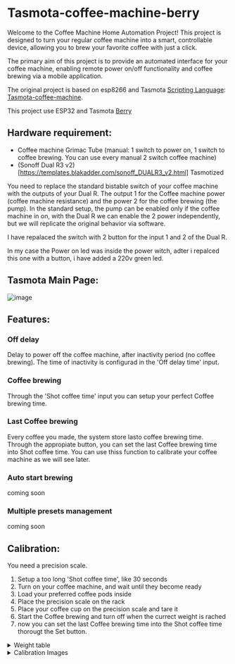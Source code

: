 # Tasmota-coffee-machine-berry

Welcome to the Coffee Machine Home Automation Project! This project is designed to turn your regular coffee machine into a smart, controllable device, allowing you to brew your favorite coffee with just a click.

The primary aim of this project is to provide an automated interface for your coffee machine, enabling remote power on/off functionality and coffee brewing via a mobile application.

The original project is based on esp8266 and Tasmota [Scripting Language](https://tasmota.github.io/docs/Scripting-Language/): [Tasmota-coffee-machine](https://github.com/robertoamd90/Tasmota-coffee-machine).

This project use ESP32 and Tasmota [Berry](https://tasmota.github.io/docs/Berry/)

<h2>Hardware requirement:</h2>

* Coffee machine Grimac Tube (manual: 1 switch to power on, 1 switch to coffee brewing. You can use every manual 2 switch coffee machine)
* (Sonoff Dual R3 v2)[https://templates.blakadder.com/sonoff_DUALR3_v2.html] Tasmotized

You need to replace the standard bistable switch of your coffee machine with the outputs of your Dual R. The output 1 for the Coffee machine power (coffee machine resistance) and the power 2 for the  coffee brewing (the pump).
In the standard setup, the pump can be enabled only if the coffee machine in on, with the Dual R we can enable the 2 power independently, but we will replicate the original behavior via software.

I have repalaced the switch with 2 button for the input 1 and 2 of the Dual R.

In my case the Power on led was inside the power witch, adter i repalced this one with a button, i have added a 220v green led.

<h2>Tasmota Main Page:</h2>

![image](https://github.com/robertoamd90/Tasmota-coffee-machine-berry/assets/61760575/7f5eb327-3ae9-4894-8e8e-951ee539bc4c)

<h2>Features:</h2>

<h3>Off delay</h3>
Delay to power off the coffee machine, after inactivity period (no coffee brewing). The time of inactivity is configurad in the 'Off delay time' input.

<h3>Coffee brewing</h3>
Through the 'Shot coffee time' input you can setup your perfect Coffee brewing time.

<h3>Last Coffee brewing</h3>
Every coffee you made, the system store lasto coffee brewing time. Through the appropiate button, you can set the last Coffee brewing time into Shot coffee time.
You can use thiss function to calibrate your coffee machine as we will see later.

<h3>Auto start brewing</h3>
coming soon

<h3>Multiple presets management</h3>
coming soon

<h2>Calibration:</h2>

You need a precision scale.

1. Setup a too long 'Shot coffee time', like 30 seconds
2. Turn on your coffee machine, and wait until they become ready
3. Load your preferred coffee pods inside
4. Place the precision scale on the rack
5. Place your coffee cup on the precision scale and tare it
6. Start the Coffee brewing and turn off when the currect weight is rached
7. now you can set the last Coffee brewing time into the Shot coffee time thorougt the Set button.

<details>
  <summary>Weight table</summary>
  
| Type | weight brewing |
|---|---|
| General Rule | coffee weight * 2 |
| Short Coffee | 20g |
| General Rule | 22g |
</details>

<details>
  <summary>Calibration Images</summary>
  <img width="527" alt="image" src="https://github.com/robertoamd90/Tasmota-coffee-machine-berry/assets/61760575/b8a85765-e0f2-45bc-a4c2-2371dacff448">
  <img width="509" alt="image" src="https://github.com/robertoamd90/Tasmota-coffee-machine-berry/assets/61760575/4336f6fb-ceeb-4c4b-821e-e37d3322beef">
  <img width="508" alt="image" src="https://github.com/robertoamd90/Tasmota-coffee-machine-berry/assets/61760575/d34a4fab-184c-44b9-88c2-14c5b968332b">
</details>



